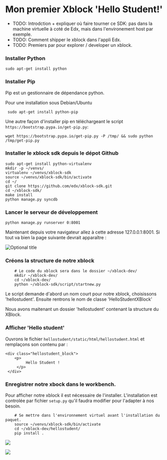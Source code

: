 # Mon premier Xblock 'Hello Student!'

- TODO: Introdction + expliquer où faire tourner ce SDK: pas dans la machine virtuelle à coté de Edx, mais dans l'environement host par exemple.
- TODO: Comment shipper le xblock dans l'appli Edx.
- TODO: Premiers par pour explorer / developer un xblock.

### Installer Python

    sudo apt-get install python

### Installer Pip

 Pip est un gestionnaire de dépendance python.
 
 Pour une installation sous Debian/Ubuntu
 
     sudo apt-get install python-pip
 
 Une autre façon d'installer pip en téléchargeant le script `https://bootstrap.pypa.io/get-pip.py`:
 
    wget https://bootstrap.pypa.io/get-pip.py -P /tmp/ && sudo python /tmp/get-pip.py


### Installer le xblock sdk depuis le dépot Github

    sudo apt-get install python-virtualenv
    mkdir -p ~/venvs/
    virtualenv ~/venvs/xblock-sdk
    source ~/venvs/xblock-sdk/bin/activate
    cd ~/
    git clone https://github.com/edx/xblock-sdk.git
    cd ~/xblock-sdk/
    make install
    python manage.py syncdb


### Lancer le serveur de développement

    python manage.py runserver 0:8001

Maintenant depuis votre navigateur allez à cette adresse 127.0.0.1:8001.
Si tout va bien la page suivante devrait apparaître :

![](http://opencraft.com/doc/edx/xblock/_images/workbench_home.png "Optional title")

### Créons la structure de notre xblock


        # Le code du xblock sera dans le dossier ~/xblock-dev/
        mkdir ~/xblock-dev/
        cd ~/xblock-dev/
        python ~/xblock-sdk/script/startnew.py 

Le script demande d'abord un nom court pour notre xblock, choisissons 'hellostudent'.
Ensuite rentrons le nom de classe 'HelloStudentXBlock'

Nous avons maitenant un dossier 'hellostudent' contenant la structure du XBlock.

### Afficher 'Hello student'

Ouvrons le fichier `hellostudent/static/html/hellostudent.html` et remplaçons son contenu par :


    <div class="hellostudent_block">
        <p>
             Hello Student !
         </p>
     </div>

### Enregistrer notre xbock dans le workbench.

Pour afficher notre xblock il est nécessaire de l'installer. L'installation est controlée par fichier
`setup.py` qu'il faudra modifier pour l'adapter à nos besoin.

        # Se mettre dans l'environnement virtuel avant l'installation du paquet.
        source ~/venvs/xblock-sdk/bin/activate
        cd ~/xblock-dev/hellostudent/
        pip install .

![](https://github.com/openfun/hackathon/blob/jpaille-xblock-doc/themes/static/indexsdk.png?raw=true)

![](https://github.com/openfun/hackathon/blob/jpaille-xblock-doc/themes/static/hellodk1.png?raw=true)

